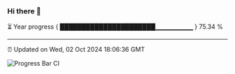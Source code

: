 ### Hi there 👋

⏳ Year progress { ██████████████████████▁▁▁▁▁▁▁▁ } 75.34 %

---

⏰ Updated on Wed, 02 Oct 2024 18:06:36 GMT

![Progress Bar CI](https://github.com/liununu/liununu/workflows/Progress%20Bar%20CI/badge.svg)
